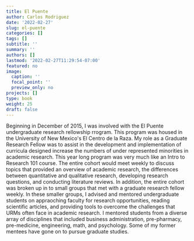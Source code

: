 ```yaml
---
title: El Puente
author: Carlos Rodriguez
date: '2022-02-27'
slug: el-puente
categories: []
tags: []
subtitle: ''
summary: ''
authors: []
lastmod: '2022-02-27T11:29:54-07:00'
featured: no
image:
  caption: ''
  focal_point: ''
  preview_only: no
projects: []
type: book
weight: 25
draft: false
---
```


Beginning in December of 2015, I was involved with the El Puente undergraduate research rellowship rrogram. This program was housed in the University of New Mexico's El Centro de la Raza. My role as a Graduate Research Fellow was to assist in the development and implementation of curricula designed increase the numbers of under represented minorities in academic research. This year long program was very much like an Intro to Research 101 course. The entire cohort would meet weekly to discuss topics that provided an overview of academic research, the differences between quantitative and qualitative research, developing research questions, and conducting literature reviews. In addition, the entire cohort was broken up in to small groups that met with a graduate research fellow weekly. In these smaller groups, I advised and mentored undergraduate students on appraoching faculty for research opportunities, reading scientific articles, and providing tools to overcome the challenges that URMs often face in academic research. I mentored students from a diverse array of disciplines that included business administration, pre-pharmacy, pre-medicine, engineering, math, and psychology. Some of my former mentees have gone on to pursue graduate studies.
